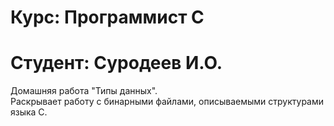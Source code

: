 # Курс: Программист C
# Студент: Суродеев И.О.

Домашняя работа "Типы данных".  
Раскрывает работу с бинарными файлами, описываемыми структурами языка C.
